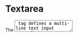 # Textarea


The <textarea> tag defines a multi-line text input control.

A text area can hold an unlimited number of characters, and the text renders in a fixed-width font (usually Courier).

The size of a text area can be specified by the cols and rows attributes, or even better; through CSS' height and width properties.


## Attribute
    
### autofocus
autofocus
Specifies that a text area should automatically get focus when the page loads
### cols
number
Specifies the visible width of a text area
### dirname
textareaname.dir
Specifies that the text direction of the textarea will be submitted
### disabled
disabled
Specifies that a text area should be disabled
### form
form_id
Specifies one or more forms the text area belongs to
### maxlength
number
Specifies the maximum number of characters allowed in the text area
### name
text
Specifies a name for a text area
### placeholder
text
Specifies a short hint that describes the expected value of a text area
### readonly
readonly
Specifies that a text area should be read-only
### required
required
Specifies that a text area is required/must be filled out
### rows
number
Specifies the visible number of lines in a text area
### wrap
hard
### soft
Specifies how the text in a text area is to be wrapped when submitted in a form